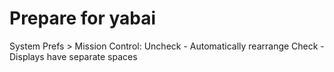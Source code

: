 # Prepare for yabai
System Prefs > Mission Control:
Uncheck - Automatically rearrange
Check - Displays have separate spaces
